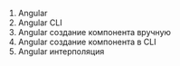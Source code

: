 1. Angular
2. Angular CLI
3. Angular создание компонента вручную
4. Angular создание компонента в CLI
5. Angular интерполяция